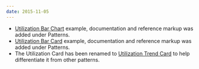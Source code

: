 ```yaml
---
date: 2015-11-05
---
```

<ul>
  <li>
    <a href="/patterns/utilization-bar-chart/">Utilization Bar Chart</a> example, documentation and reference markup was added under Patterns.
  </li>
  <li>
    <a href="/patterns/utilization-bar-card/">Utilization Bar Card</a> example, documentation and reference markup was added under Patterns.
  </li>
  <li>
    The Utilization Card has been renamed to <a href="/patterns/utilization-trend-card/">Utilization Trend Card</a> to help differentiate it from other patterns.
  </li>
</ul>
